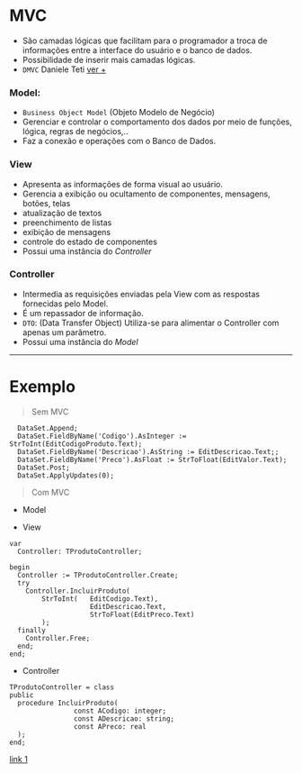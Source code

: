 # MVC
- São camadas lógicas que facilitam para o programador a troca de informações entre a interface do usuário e o banco de dados. 
- Possibilidade de inserir mais camadas lógicas.
- `DMVC` Daniele Teti [ver +](https://github.com/danieleteti/delphimvcframework)

### Model: 
- `Business Object Model` (Objeto Modelo de Negócio)
- Gerenciar e controlar o comportamento dos dados por meio de funções, lógica, regras de negócios,..
- Faz a conexão e operações com o Banco de Dados.
 
### View 
- Apresenta as informações de forma visual ao usuário.
- Gerencia a exibição ou ocultamento de componentes, mensagens, botões, telas
- atualização de textos
- preenchimento de listas
- exibição de mensagens 
- controle do estado de componentes
- Possui uma instância do *Controller*

### Controller
- Intermedia as requisições enviadas pela View com as respostas fornecidas pelo Model.
- É um repassador de informação.
- `DTO`: (Data Transfer Object) Utiliza-se para alimentar o Controller com apenas um parâmetro.
- Possui uma instância do *Model*

----- 

# Exemplo
> Sem MVC
~~~Delphi
  DataSet.Append;
  DataSet.FieldByName('Codigo').AsInteger := StrToInt(EditCodigoProduto.Text);
  DataSet.FieldByName('Descricao').AsString := EditDescricao.Text;;
  DataSet.FieldByName('Preco').AsFloat := StrToFloat(EditValor.Text);
  DataSet.Post;
  DataSet.ApplyUpdates(0);
~~~

> Com MVC
- Model


- View
~~~Dlephi
var
  Controller: TProdutoController;
  
begin
  Controller := TProdutoController.Create;
  try
    Controller.IncluirProduto(
        StrToInt(   EditCodigo.Text), 
                    EditDescricao.Text, 
                    StrToFloat(EditPreco.Text)
        );
  finally
    Controller.Free;
  end;
end;
~~~

- Controller
~~~Delphi
TProdutoController = class
public
  procedure IncluirProduto(
                const ACodigo: integer;
                const ADescricao: string; 
                const APreco: real
  );
end;
~~~

[link 1](https://www.devmedia.com.br/artigo-clube-delphi-102-aplicacoes-win32-com-mvc/11760)
